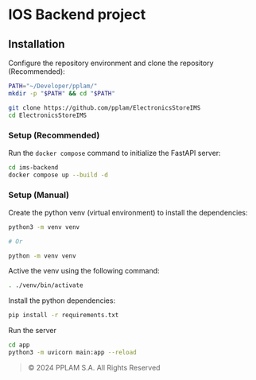 # IOS Backend project

## Installation

Configure the repository environment and clone the repository (Recommended):

```bash
PATH="~/Developer/pplam/"
mkdir -p "$PATH" && cd "$PATH"

git clone https://github.com/pplam/ElectronicsStoreIMS
cd ElectronicsStoreIMS
```

### Setup (Recommended)

Run the `docker compose` command to initialize the FastAPI server:

```bash
cd ims-backend
docker compose up --build -d
```

### Setup (Manual)

Create the python venv (virtual environment) to install the dependencies:

```bash
python3 -m venv venv

# Or

python -m venv venv
```

Active the venv using the following command:

```bash
. ./venv/bin/activate
```

Install the python dependencies:

```bash
pip install -r requirements.txt
```

Run the server

```bash
cd app
python3 -m uvicorn main:app --reload
```

> © 2024 PPLAM S.A. All Rights Reserved

